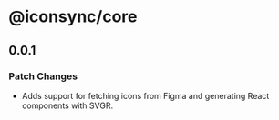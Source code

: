 # @iconsync/core

## 0.0.1

### Patch Changes

- Adds support for fetching icons from Figma and generating React components with SVGR.
